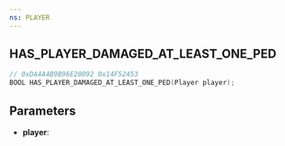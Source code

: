 ```yaml
---
ns: PLAYER
---
```

## HAS_PLAYER_DAMAGED_AT_LEAST_ONE_PED

```c
// 0xDA4A4B9B96E20092 0x14F52453
BOOL HAS_PLAYER_DAMAGED_AT_LEAST_ONE_PED(Player player);
```

## Parameters
* **player**:
